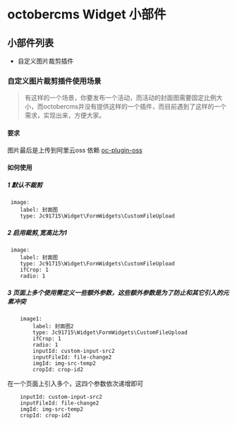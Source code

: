 # octobercms Widget 小部件

## 小部件列表
* 自定义图片裁剪插件

### 自定义图片裁剪插件使用场景

> 有这样的一个场景，你要发布一个活动，而活动的封面图需要固定比例大小，而octobercms并没有提供这样的一个插件，而目前遇到了这样的一个需求，实现出来，方便大家。

#### 要求
图片最后是上传到阿里云oss 依赖 [oc-plugin-oss](https://github.com/jc91715/oc-plugin-oss)

#### 如何使用

##### 1 默认不裁剪
```
 image:
    label: 封面图
    type: Jc91715\Widget\FormWidgets\CustomFileUpload
```

##### 2 启用裁剪,宽高比为1
```
 image:
    label: 封面图
    type: Jc91715\Widget\FormWidgets\CustomFileUpload
    ifCrop: 1
    radio: 1    
```
##### 3 页面上多个使用需定义一些额外参数，这些额外参数是为了防止和其它引入的元素冲突
```
    image1:
        label: 封面图2
        type: Jc91715\Widget\FormWidgets\CustomFileUpload
        ifCrop: 1
        radio: 1
        inputId: custom-input-src2
        inputFileId: file-change2
        imgId: img-src-temp2
        cropId: crop-id2
```
在一个页面上引入多个，这四个参数依次递增即可

```
    inputId: custom-input-src2
    inputFileId: file-change2
    imgId: img-src-temp2
    cropId: crop-id2
```

